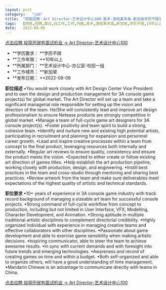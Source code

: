 ```yaml
---
layout:	post
category:	"job"
title:	"网易招聘：Art Director-艺术设计中心100-美术-游戏美术类-新加坡学历不限10年以上"
tags:	[网易,招聘,面试,找工作,工作,内推,美术,游戏美术类,新加坡,学历不限,10年以上]
date:	2022-08-08
---
```


[点击应聘 投简历就有面试机会 -> Art Director-艺术设计中心100](http://mobile.bole.netease.com/bole/boleDetail?id=41953&employeeId=346f03c3cda5f04c&key=all)



- **学历要求： **学历不限
- **工作年限： **10年以上
- **所属部门： **艺术设计中心-办公室-社招一组
- **工作城市： **新加坡
- **发布日期： **2022-08-08



**职位描述**
•You would work closely with Art Design Center Vice President and to own the design and production management for 3A console game project(s) for global market. The Art Director will set up a team and take a significant managerial role responsible for setting up the vision and direction of the team. He/She will consistently lead and improve art design professionalism to ensure Netease products are strongly competitive in global market.
•Manage a team of full-cycle game art designers for 3A console project(s).
•Foster positivity and team spirit to build a strong, cohesive team.
•Identify and nurture new and existing high potential artists, participating in recruitment and planning for expansion and personnel career growth.
•Lead and inspire creative processes within a team from concept to the final product, leveraging resources both internally and externally.
•Regular art reviews to ensure quality, consistency and ensure the product meets the vision.
•Expected to either create or follow existing art direction of games titles.
•Help establish the art production pipeline, working closely with production, design, and engineering.
•Instill best practices in the team and cross-studio through mentoring and sharing best practices.
•Review artwork from the team and make sure deliverables meet expectations of the highest quality of artistic and technical standards.




**职位要求**
•10+ years of experience in 3A console game industry with track record background of managing a sizeable art team for successful console projects.
•Strong command of full-cycle workflow from concept to production, including but not limited in User Interface, VFX, Modelling, Character Development, and Animation.
•Strong aptitude in multiple traditional artistic disciplines to complement directorial credibility.
•Highly organized individual with experience in managing creative teams and effective collaborators with other disciplines.
•Passionate about game development and able to exercise game sensibility when making artistic decisions.
•Inspiring communicator, able to steer the team to achieve awesome results.
•In sync with current demands and with foresight into future trends and emerging technologies.
•Awareness and record of creating games on time and within a budget.
•Both self-organized and able to organize others, will have a good understanding of time management.
•Mandarin Chinese is an advantage to communicate directly with teams in China.




[点击应聘 投简历就有面试机会 -> Art Director-艺术设计中心100](http://mobile.bole.netease.com/bole/boleDetail?id=41953&employeeId=346f03c3cda5f04c&key=all)
